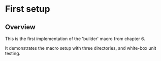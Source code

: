 # First setup

## Overview

This is the first implementation of the 'builder' macro from chapter 6.

It demonstrates the macro setup with three directories, and white-box unit testing.

